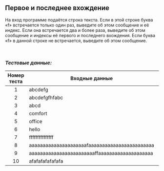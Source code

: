 ## Первое и последнее вхождение

На вход программе подаётся строка текста. Если в этой строке буква «f» встречается только один раз,
выведите об этом сообщение и её индекс. Если она встречается два и более раза,
выведите об этом сообщение и индексы её первого и последнего вхождения.
Если буква «f» в данной строке не встречается, выведите об этом сообщение.

<br>

### *Тестовые данные:*

| Номер теста | Входные данные                                  | Выходные данные |
|:-----------:|-------------------------------------------------|-----------------|
|      1      | abcdefg                                         | 5               |
|      2      | abcdefgfhfabc                                   | 5 9             |
|      3      | abcd                                            | NO              |
|      4      | comfort                                         | 3               |
|      5      | office                                          | 1 2             |
|      6      | hello                                           | NO              |
|      7      | fffffffffffffff                                 | 0 14            |
|      8      | aaaaaaaaaaaaaaaaaaaaafaaaaaaaaaaaaaaaaaaaaaaaa	 | 21              |
|      9      | aaaaaaaaaaaaaaaaaaaaaaaaffaaaaaaaaaaaaaaaaaaaa	 | 24 25           |
|     10      | afafafafafafafa                                 | 1 13            |
